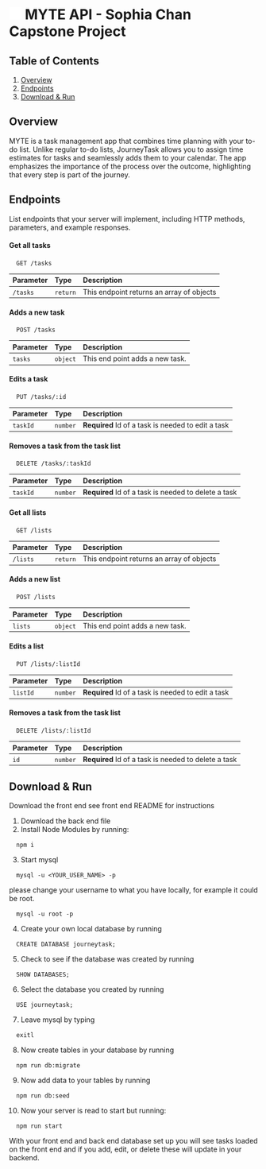 # <img src="public/logos/journeytask-white-logo-cropped.svg" width=25px height=25px > MYTE API - Sophia Chan Capstone Project
## Table of Contents
1. [Overview](#overview)
2. [Endpoints](#endpoints)
3. [Download & Run](#download-&-run)

## Overview
MYTE is a task management app that combines time planning with your to-do list. Unlike regular to-do lists, JourneyTask allows you to assign time estimates for tasks and seamlessly adds them to your calendar. The app emphasizes the importance of the process over the outcome, highlighting that every step is part of the journey.


## Endpoints
List endpoints that your server will implement, including HTTP methods, parameters, and example responses.
#### Get all tasks

```http
  GET /tasks
```

| Parameter | Type | Description    |
| :--------  | :-------- |  :------------------------ |
| `/tasks` | `return` |  This endpoint returns an array of objects |

#### Adds a new task

```http
  POST /tasks
```

| Parameter | Type | Description    |
| :--------  | :-------- |  :------------------------ |
| `tasks ` | `object` | This end point adds a new task. |

#### Edits a task

```http
  PUT /tasks/:id
```

| Parameter | Type | Description    |
| :--------  | :-------- |  :------------------------ |
| `taskId` | `number` |  **Required** Id of a task is needed to edit a task |

#### Removes a task from the task list

```http
  DELETE /tasks/:taskId
```

| Parameter | Type | Description    |
| :--------  | :-------- |  :------------------------ |
| `taskId` | `number` |  **Required** Id of a task is needed to delete a task |

#### Get all lists

```http
  GET /lists
```

| Parameter | Type | Description    |
| :--------  | :-------- |  :------------------------ |
| `/lists` | `return` |  This endpoint returns an array of objects |

#### Adds a new list

```http
  POST /lists
```

| Parameter | Type | Description    |
| :--------  | :-------- |  :------------------------ |
| `lists ` | `object` | This end point adds a new task. |

#### Edits a list

```http
  PUT /lists/:listId
```

| Parameter | Type | Description    |
| :--------  | :-------- |  :------------------------ |
| `listId` | `number` |  **Required** Id of a task is needed to edit a task |

#### Removes a task from the task list

```http
  DELETE /lists/:listId
```

| Parameter | Type | Description    |
| :--------  | :-------- |  :------------------------ |
| `id` | `number` |  **Required** Id of a task is needed to delete a task |

## Download & Run
Download the front end see front end README for instructions

1. Download the back end file
2. Install Node Modules by running:
```http
  npm i
```
3. Start mysql
```http
  mysql -u <YOUR_USER_NAME> -p
```
please change your username to what you have locally, for example it could be root.
```http
  mysql -u root -p
```

4. Create your own local database by running
```http
  CREATE DATABASE journeytask;
```

5. Check to see if the database was created by running
```http
  SHOW DATABASES;
```

6. Select the database you created by running
```http
  USE journeytask;
```

7. Leave mysql by typing
```http
  exitl
```

8. Now create tables in your database by running
```http
  npm run db:migrate
```

9. Now add data to your tables by running
```http
  npm run db:seed
```

10. Now your server is read to start but running:
```http
  npm run start
```
With your front end and back end database set up you will see tasks loaded on the front end and if you add, edit, or delete these will update in your backend.

